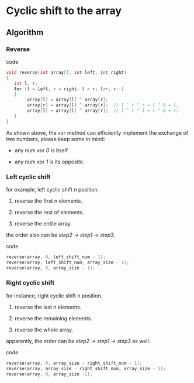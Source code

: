 # Cyclic shift to the array

## Algorithm

### Reverse

code

```C
void reverse(int array[], int left, int right)
{
   int l, r;
   for (l = left, r = right; l < r; l++, r--)
   {
        array[l] = array[l] ^ array[r];
        array[r] = array[l] ^ array[r];  // l ^ r ^ r = l ^ 0 = l.
        array[l] = array[l] ^ array[r];  // l ^ r ^ l = r ^ 0 = r;
   }
}
```

As shown above, the ```xor``` method can efficiently implement the exchange of two numbers, please keep some in mind:

* any num xor *0* is itself.

* any num xor *1* is its opposite.

### Left cyclic shift

for example, left cyclic shift n position.

1. reverse the first n elements.

2. reverse the rest of elements.

3. reverse the entile array.

the order also can be *step2 -> step1 -> step3*.

code

```C
reverse(array, 0, left_shift_num - 1);
reverse(array, left_shift_num, array_size - 1);
reverse(array, 0, array_size - 1);
```

### Right cyclic shift

for instance, right cyclic shift n position.

1. reverse the last n elements.

2. reverse the remaining elements.

3. reverse the whole array.

apparently, the order can be *step2 -> step1 -> step3* as well.

code

```C
reverse(array, 0, array_size - right_shift_num - 1);
reverse(array, array_size - right_shift_num, array_size - 1);
reverse(array, 0, array_size -1);
```